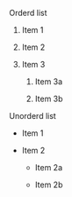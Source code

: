 Orderd list
1. Item 1

2. Item 2

3. Item 3

   1. Item 3a

   2. Item 3b

Unorderd list
* Item 1

* Item 2

  * Item 2a

  * Item 2b

